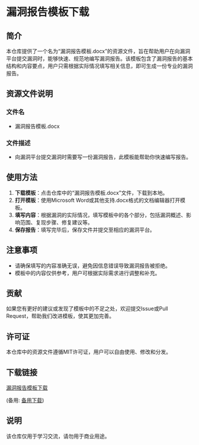 # 漏洞报告模板下载

## 简介

本仓库提供了一个名为“漏洞报告模板.docx”的资源文件，旨在帮助用户在向漏洞平台提交漏洞时，能够快速、规范地编写漏洞报告。该模板包含了漏洞报告的基本结构和内容要点，用户只需根据实际情况填写相关信息，即可生成一份专业的漏洞报告。

## 资源文件说明

### 文件名
- 漏洞报告模板.docx

### 文件描述
- 向漏洞平台提交漏洞时需要写一份漏洞报告，此模板能帮助你快速编写报告。

## 使用方法

1. **下载模板**：点击仓库中的“漏洞报告模板.docx”文件，下载到本地。
2. **打开模板**：使用Microsoft Word或其他支持.docx格式的文档编辑器打开模板。
3. **填写内容**：根据漏洞的实际情况，填写模板中的各个部分，包括漏洞概述、影响范围、复现步骤、修复建议等。
4. **保存报告**：填写完毕后，保存文件并提交至相应的漏洞平台。

## 注意事项

- 请确保填写的内容准确无误，避免因信息错误导致漏洞报告被拒绝。
- 模板中的内容仅供参考，用户可根据实际需求进行调整和补充。

## 贡献

如果您有更好的建议或发现了模板中的不足之处，欢迎提交Issue或Pull Request，帮助我们改进模板，使其更加完善。

## 许可证

本仓库中的资源文件遵循MIT许可证，用户可以自由使用、修改和分发。

## 下载链接
[漏洞报告模板下载](https://pan.quark.cn/s/4c727a419587) 

(备用: [备用下载](https://pan.baidu.com/s/16sGdrg8ZLxJN91dkV9TAXQ?pwd=1234))

## 说明

该仓库仅用于学习交流，请勿用于商业用途。
